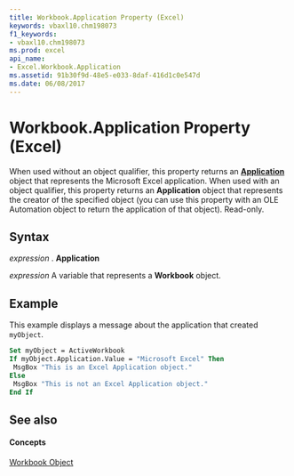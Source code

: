 ```yaml
---
title: Workbook.Application Property (Excel)
keywords: vbaxl10.chm198073
f1_keywords:
- vbaxl10.chm198073
ms.prod: excel
api_name:
- Excel.Workbook.Application
ms.assetid: 91b30f9d-48e5-e033-8daf-416d1c0e547d
ms.date: 06/08/2017
---
```



# Workbook.Application Property (Excel)

When used without an object qualifier, this property returns an  **[Application](Excel.Application(objec).md)** object that represents the Microsoft Excel application. When used with an object qualifier, this property returns an **Application** object that represents the creator of the specified object (you can use this property with an OLE Automation object to return the application of that object). Read-only.


## Syntax

 _expression_ . **Application**

 _expression_ A variable that represents a **Workbook** object.


## Example

This example displays a message about the application that created  `myObject`.


```vb
Set myObject = ActiveWorkbook 
If myObject.Application.Value = "Microsoft Excel" Then 
 MsgBox "This is an Excel Application object." 
Else 
 MsgBox "This is not an Excel Application object." 
End If
```


## See also


#### Concepts


[Workbook Object](Excel.Workbook.md)

